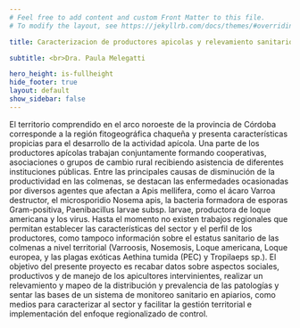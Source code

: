 ```yaml
---
# Feel free to add content and custom Front Matter to this file.
# To modify the layout, see https://jekyllrb.com/docs/themes/#overriding-theme-defaults

title: Caracterizacion de productores apicolas y relevamiento sanitario de apiarios de l noroeste de la provincia de cordoba, como herramientas en la toma de decisiones

subtitle: <br>Dra. Paula Melegatti

hero_height: is-fullheight
hide_footer: true
layout: default
show_sidebar: false
---
```


El territorio comprendido en el arco noroeste de la provincia de Córdoba corresponde a la región fitogeográfica chaqueña y presenta características propicias para el desarrollo de la actividad apícola. Una parte de los productores apícolas trabajan conjuntamente formando cooperativas, asociaciones o grupos de cambio rural recibiendo asistencia de diferentes instituciones públicas. Entre las principales causas de disminución de la productividad en las colmenas, se destacan las enfermedades ocasionadas por diversos agentes que afectan a Apis mellifera, como el ácaro Varroa destructor, el microsporidio Nosema apis, la bacteria formadora de esporas Gram-positiva, Paenibacillus larvae subsp. larvae, productora de loque americana y los virus. Hasta el momento no existen trabajos regionales que permitan establecer las características del sector y el perfil de los productores, como tampoco información sobre el estatus sanitario de las colmenas a nivel territorial (Varroosis, Nosemosis,
Loque americana, Loque europea, y las plagas exóticas Aethina tumida (PEC) y Tropilaeps sp.).
El objetivo del presente proyecto es recabar datos sobre aspectos sociales, productivos y de manejo de los apicultores intervinientes, realizar un relevamiento y mapeo de la distribución y prevalencia de las patologías y sentar las bases de un sistema de monitoreo sanitario en apiarios, como medios para caracterizar al sector y facilitar la gestión territorial e implementación del enfoque regionalizado de control.
